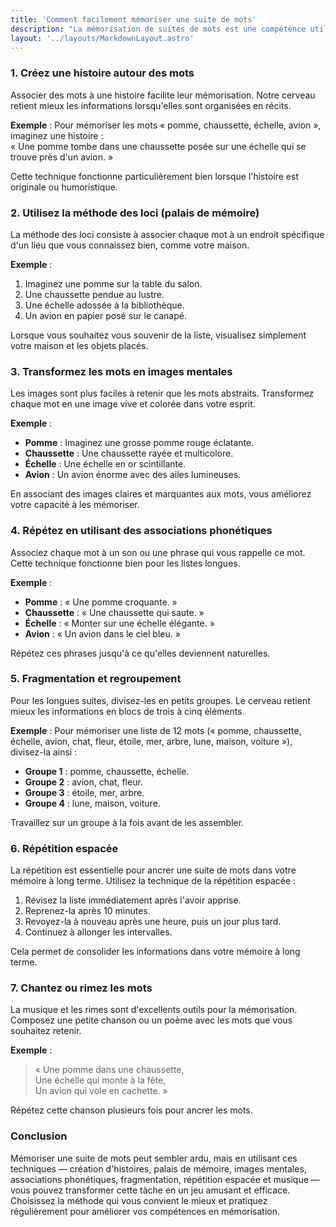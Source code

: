 ```yaml
---
title: 'Comment facilement mémoriser une suite de mots'
description: "La mémorisation de suites de mots est une compétence utile dans de nombreux contextes, que ce soit pour apprendre des langues, se souvenir d'une phrase-clé ou même renforcer la sécurité de ses mots de passe. Pourtant, cela peut sembler difficile, surtout lorsque la suite n'a pas de lien logique. Heureusement, plusieurs techniques éprouvées peuvent vous aider à mémoriser efficacement ces informations."
layout: '../layouts/MarkdownLayout.astro'
---
```


### 1. Créez une histoire autour des mots

Associer des mots à une histoire facilite leur mémorisation. Notre cerveau retient mieux les informations lorsqu'elles sont organisées en récits.

**Exemple** : Pour mémoriser les mots « pomme, chaussette, échelle, avion », imaginez une histoire :  
« Une pomme tombe dans une chaussette posée sur une échelle qui se trouve près d'un avion. »

Cette technique fonctionne particulièrement bien lorsque l'histoire est originale ou humoristique.

### 2. Utilisez la méthode des loci (palais de mémoire)

La méthode des loci consiste à associer chaque mot à un endroit spécifique d'un lieu que vous connaissez bien, comme votre maison.

**Exemple** :

1. Imaginez une pomme sur la table du salon.
2. Une chaussette pendue au lustre.
3. Une échelle adossée à la bibliothèque.
4. Un avion en papier posé sur le canapé.

Lorsque vous souhaitez vous souvenir de la liste, visualisez simplement votre maison et les objets placés.

### 3. Transformez les mots en images mentales

Les images sont plus faciles à retenir que les mots abstraits. Transformez chaque mot en une image vive et colorée dans votre esprit.

**Exemple** :

- **Pomme** : Imaginez une grosse pomme rouge éclatante.
- **Chaussette** : Une chaussette rayée et multicolore.
- **Échelle** : Une échelle en or scintillante.
- **Avion** : Un avion énorme avec des ailes lumineuses.

En associant des images claires et marquantes aux mots, vous améliorez votre capacité à les mémoriser.

### 4. Répétez en utilisant des associations phonétiques

Associez chaque mot à un son ou une phrase qui vous rappelle ce mot. Cette technique fonctionne bien pour les listes longues.

**Exemple** :

- **Pomme** : « Une pomme croquante. »
- **Chaussette** : « Une chaussette qui saute. »
- **Échelle** : « Monter sur une échelle élégante. »
- **Avion** : « Un avion dans le ciel bleu. »

Répétez ces phrases jusqu'à ce qu'elles deviennent naturelles.

### 5. Fragmentation et regroupement

Pour les longues suites, divisez-les en petits groupes. Le cerveau retient mieux les informations en blocs de trois à cinq éléments.

**Exemple** : Pour mémoriser une liste de 12 mots (« pomme, chaussette, échelle, avion, chat, fleur, étoile, mer, arbre, lune, maison, voiture »), divisez-la ainsi :

- **Groupe 1** : pomme, chaussette, échelle.
- **Groupe 2** : avion, chat, fleur.
- **Groupe 3** : étoile, mer, arbre.
- **Groupe 4** : lune, maison, voiture.

Travaillez sur un groupe à la fois avant de les assembler.

### 6. Répétition espacée

La répétition est essentielle pour ancrer une suite de mots dans votre mémoire à long terme. Utilisez la technique de la répétition espacée :

1. Révisez la liste immédiatement après l'avoir apprise.
2. Reprenez-la après 10 minutes.
3. Revoyez-la à nouveau après une heure, puis un jour plus tard.
4. Continuez à allonger les intervalles.

Cela permet de consolider les informations dans votre mémoire à long terme.

### 7. Chantez ou rimez les mots

La musique et les rimes sont d'excellents outils pour la mémorisation. Composez une petite chanson ou un poème avec les mots que vous souhaitez retenir.

**Exemple** :

> « Une pomme dans une chaussette,  
> Une échelle qui monte à la fête,  
> Un avion qui vole en cachette. »

Répétez cette chanson plusieurs fois pour ancrer les mots.

### Conclusion

Mémoriser une suite de mots peut sembler ardu, mais en utilisant ces techniques — création d'histoires, palais de mémoire, images mentales, associations phonétiques, fragmentation, répétition espacée et musique — vous pouvez transformer cette tâche en un jeu amusant et efficace. Choisissez la méthode qui vous convient le mieux et pratiquez régulièrement pour améliorer vos compétences en mémorisation.
